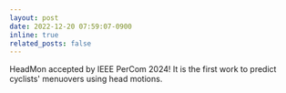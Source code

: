 ```yaml
---
layout: post
date: 2022-12-20 07:59:07-0900
inline: true
related_posts: false
---
```


HeadMon accepted by IEEE PerCom 2024! It is the first work to predict cyclists' menuovers using head motions.
